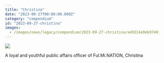 ```yaml
---
title: "Christina"
date: "2023-09-27T00:00:00.000Z"
category: "compendium"
id: "2023-09-27-christina"
images:
  - /images/news/legacy/compendium/2023-09-27-christina/a49314a9eb974013a36b827b311b7fe7_002.webp
---
```


![](/images/news/legacy/compendium/2023-09-27-christina/a49314a9eb974013a36b827b311b7fe7_002.webp)  
  

A loyal and youthful public affairs officer of Ful.Mi.NATION, Christina
